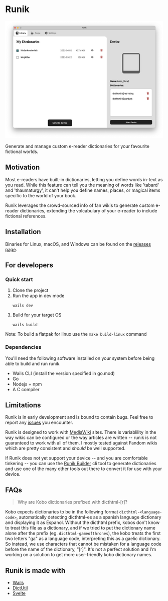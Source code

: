 # Runik

<div style="text-align: center;">
  <img src="./assets/runik_screenshot.png" />
</div>

Generate and manage custom e-reader dictionaries for your favourite fictional worlds.

## Motivation

Most e-readers have built-in dictionaries, letting you define words in-text as you read. While this feature can tell you the meaning of words like 'tabard' and 'thaumaturgy', it can't help you define names, places, or magical items specific to the world of your book. 

Runik leverages the crowd-sourced info of fan wikis to generate custom e-reader dictionaries, extending the volcabulary of your e-reader to include fictional references. 

## Installation

Binaries for Linux, macOS, and Windows can be found on the [releases page](https://github.com/Runik-3/core/releases).

## For developers

### Quick start

1. Clone the project
2. Run the app in dev mode
    ```
    wails dev
    ```
3. Build for your target OS
    ```
    wails build
    ```

Note: To build a flatpak for linux use the `make build-linux` command

### Dependencies

You'll need the following software installed on your system before being able to build and run runik.

- Wails CLI (install the version specified in go.mod)
- Go
- Nodejs + npm
- A C compiler


## Limitations

Runik is in early development and is bound to contain bugs. Feel free to report any [issues](https://github.com/Runik-3/core/issues) you encounter. 

Runik is designed to work with [MediaWiki](https://www.mediawiki.org/wiki/MediaWiki) sites. There is variablility in the way wikis can be configured or the way articles are written -- runik is not guaranteed to work with all of them. I mostly tested against Fandom wikis which are pretty consistent and *should* be well supported.

If Runik does not yet support your device -- and you are comfortable tinkering -- you can use the [Runik Builder](https://github.com/Runik-3/builder) cli tool to generate dictionaries and use one of the many other tools out there to convert it for use with your device.

## FAQs

>Why are Kobo dictionaries prefixed with dicthtml-[r]?

Kobo expects dictionaries to be in the following format `dicthtml-<language-code>`, automatically detecting dicthtml-es as a spanish language dictionary and displaying it as Espanol. Without the dicthtml prefix, kobos don't know to treat this file as a dictionary, and if we tried to put the dictionary name alone after the prefix (eg. `dicthtml-gameofthrones`), the kobo treats the first two letters "ga" as a language code, interpreting this as a gaelic dictionary. So instead, we use characters that cannot be mistaken for a language code before the name of the dictionary, "[r]". It's not a perfect solution and I'm working on a solution to get more user-friendly kobo dictionary names.

## Runik is made with

- [Wails](https://github.com/wailsapp/wails)
- [DictUtil](https://github.com/pgaskin/dictutil)
- [Svelte](https://github.com/sveltejs/svelte)
